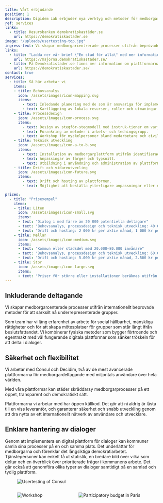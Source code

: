 ```yaml
---
title: Vårt erbjudande
position: 1
description: Digidem Lab erbjuder nya verktyg och metoder för medborgardeltagande.
ref: services
links:
  - title: Resursbanken demokratiskastäder.se
    url: https://demokratiskastader.se
image: "/uploads/usertesting-top.jpg"
ingress-text: Vi skapar medborgarcentrerade processer utifrån beprövade metoder för att särskilt nå underrepresenterade grupper.
links:
  - title: "Ladda ner vår brief \"En stad för alla\" med mer information om  hur vi jobbar."
    url: https://majorna.demokratiskastader.se/
  - title: På Demokratistäder.se finns mer information om plattformarna Consul och Decidim.
    url: https://demokratiskastader.se/
contact: true
services:
  - title: Så här arbetar vi
    items:
    - title: Behovsanalys
      icon: /assets/images/icon-mapping.svg
      items:
        - text: Inledande planering med de som är ansvariga för implementeringen.
        - text: Kartläggning av lokala resurser, roller och utmaningar.
    - title: Processdesign
      icon: /assets/images/icon-process.svg
      items:
        - text: Design av stegför-stegmodell med instruk-tioner om varje fas.
        - text: Förankring av metoder i arbets- och ledningsgrupp.
        - text: Workshop för nyckelpersoner bland medarbetare och civilsamhälle.
    - title: Teknisk utveckling
      icon: /assets/images/icon-a-to-b.svg
      items:
        - text: Installation av medborgarplattform utifrån identifierade behov.
        - text: Anpassingar av färger och typsnitt.
        - text: Utbildning i användning och administration av plattformen.
    - title: Drift och vidareutvecling
      icon: /assets/images/icon-future.svg
      items:
        - text: Drift och hosting av plattformen.
        - text: Möjlighet att beställa ytterligare anpassningar eller utbildningar.

prices:
  - title: "Prisexempel"
    items:
    - title: Liten
      icon: /assets/images/icon-small.svg
      items:
      - text: "Dialog i med färre än 20 000 potentiella deltagare"
      - text: "Behovsanalys, processdesign och teknisk utveckling: 40 000 kr"
      - text: "Drift och hosting: 2 000 kr per aktiv månad, 1 000 kr per inaktiv månad"
    - title: Mellan
      icon: /assets/images/icon-medium.svg
      items:
      - text: "Kommun eller stadsdel med 20.000–80.000 invånare"
      - text: "Behovsanalys, processdesign och teknisk utveckling: 60.000 kr"
      - text: "Drift och hosting: 5.000 kr per aktiv månad, 2.500 kr per inaktiv månad."
    - title: Stor
      icon: /assets/images/icon-large.svg
      items:
      - text: "Priser för större eller installa­tioner beräknas utifrån antal ­användare och behov av utbildning och support. Kontakta oss gärna för att få en prisuppskattning eller offert!"
---
```


## Inkluderande deltagande
Vi skapar medborgarcenterade processer utifrån internationellt beprovade metoder för att särksilt nå underrepresenterade grupper.

Som team har vi lång erfarenhet av arbete för social hållbarhet, mänskliga rättigheter och för att skapa mötesplatser för grupper som står långt ifrån beslutsfattandet.
Vi kombinerar fysiska metoder som bygger förtroende och egentmakt med väl fungerande digitala plattformar som sänker tröskeln för att delta i dialoger.

## Säkerhet och flexibilitet
Vi arbetar med Consul och Decidim, två av de mest avancerade plattformarna för medborgardeltagande med miljontals användare över hela världen.

Med våra plattformar kan städer skräddarsy medborgarprocesser på ett öppet, transparent och demokratiskt sätt.

Plattformarna vi arbetar med har öppen källkod. Det gör att ni aldrig är låsta till en viss leverantör, och garanterar säkerhet och snabb utveckling genom att dra nytta av ett internationellt nätverk av användare och utvecklare.

## Enklare hantering av dialoger
Genom att implementera en digital plattform för dialoger kan kommuner samla sina processer på en och samma plats. Det underlättar för medborgarna och förenklar det långsiktiga demokratiarbetet.
Tjänstepersoner kan enkelt få ut statistik, en bredare bild över vilka som deltar och en överblick över prioriterade frågor i kommunens arbete. Det går också att genomföra olika typer av dialoger samtidigt på en samlad och tydlig plattform.

<figure class="image is-2by1">
  <img src="{{site.baseurl}}/uploads/usertesting.jpg" alt="Usertesting of Consul">
</figure>
<div class="columns">
  <div class="column">
    <figure class="image is-2by1">
      <img src="{{site.baseurl}}/uploads/workshop.jpg" alt="Workshop">
    </figure>
  </div>
  <div class="column">
    <figure class="image is-2by1">
      <img src="{{site.baseurl}}/uploads/paris2.jpg" alt="Participatory budget in Paris">
    </figure>
  </div>
</div>

